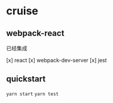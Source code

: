 # cruise

## webpack-react

已经集成

[x] react
[x] webpack-dev-server
[x] jest

## quickstart

`yarn start`
`yarn test`